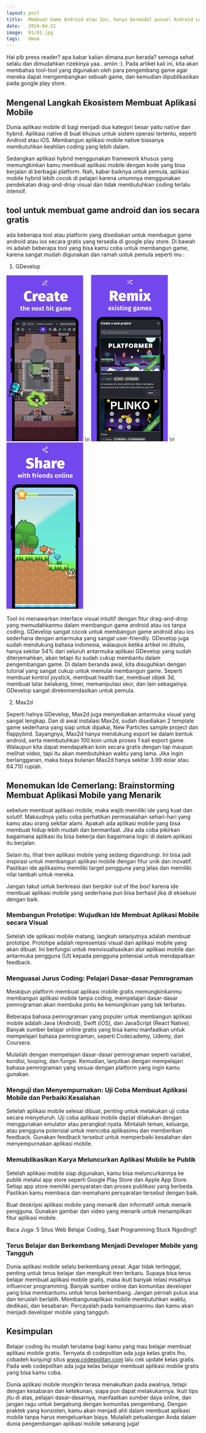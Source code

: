 ```yaml
---
layout: post
title:  Membuat Game Android atau Ios, hanya bermodal ponsel Android Low End
date:   2024-04-21
image:  01/01.jpg
tags:   Umum
---
```


Hai pib press reader? apa kabar kalian dimana pun berada? semoga sehat selalu dan dimudahkan rizekinya yaa.. amiin :). Pada artikel kali ini, kita akan membahas tool-tool yang digunakan oleh para pengembang game agar mereka dapat mengembangkan sebuah game, dan kemudian dipublikasikan pada google play store. 


## Mengenal Langkah Ekosistem Membuat Aplikasi Mobile

Dunia aplikasi mobile di bagi menjadi dua kategori besar yaitu native dan hybrid. Aplikasi native di buat khusus untuk sistem operasi tertentu, seperti Android atau iOS. Membangun aplikasi mobile native biasanya membutuhkan keahlian coding yang lebih dalam.

Sedangkan aplikasi hybrid menggunakan framework khusus yang memungkinkan kamu membuat aplikasi mobile dengan kode yang bisa berjalan di berbagai platform. Nah, kabar baiknya untuk pemula, aplikasi mobile hybrid lebih cocok di pelajari karena umumnya menggunakan pendekatan drag-and-drop visual dan tidak membutuhkan coding terlalu intensif.

## tool untuk membuat game android dan ios secara gratis

ada beberapa tool atau platform yang disediakan untuk membagun game android atau ios secara gratis yang tersedia di google play store. Di bawah ini adalah beberapa tool yang bisa kamu coba untuk membangun game, karena sangat mudah digunakan dan ramah untuk pemula seperti mu :

1. GDevelop

![02](/img/01/02.jpg)
\n
![03](/img/01/03.jpg)
\n
![04](/img/01/04.jpg)

Tool ini menawarkan interface visual intuitif dengan fitur drag-and-drop yang memudahkanmu dalam membangun game android atau ios tanpa coding. GDevelop sangat cocok untuk membangun game android atau ios sederhana dengan antarmuka yang sangat user-friendly. GDevelop juga sudah mendukung bahasa indonesia, walaupun ketika artikel ini ditulis, hanya sekitar 54% dari seluruh antarmuka aplikasi GDevelop yang sudah diterjemahkan, akan tetapi itu sudah cukup membantu dalam pengembangan game. Di dalam beranda awal, kita disuguhkan dengan tutorial yang sangat cukup untuk memulai membangun game. Seperti membuat kontrol joystick, membuat health bar, membuat objek 3d, membuat latar belakang, timer, memanipulasi skor, dan lain sebagainya. GDevelop sangat direkomendasikan untuk pemula.

2. Max2d

Seperti halnya GDevelop, Max2d juga menyediakan antarmuka visual yang sangat lengkap. Dan di awal instalasi Max2d, sudah disediakan 2 template game sederhana yang siap untuk dipakai, New Particles sample project dan flappybird. Sayangnya, Max2d hanya mendukung export ke dalam bentuk android, serta membutuhkan 100 koin untuk proses 1 kali export game. Walaupun kita dapat mendapatkan koin secara gratis dengan tap maupun melihat video, tapi itu akan membutuhkan waktu yang lama. Jika ingin berlangganan, maka biaya bulanan Max2d hanya sekitar 3.99 dolar atau 64.710 rupiah.

## Menemukan Ide Cemerlang: Brainstorming Membuat Aplikasi Mobile yang Menarik

sebelum membuat aplikasi mobile, maka wajib memiliki ide yang kuat dan solutif. Maksudnya yaitu coba perhatikan permasalahan sehari-hari yang kamu atau orang sekitar alami. Apakah ada aplikasi mobile yang bisa membuat hidup lebih mudah dan bermanfaat. Jika ada coba pikirkan bagaimana aplikasi itu bisa bekerja dan bagaimana logic di dalam aplikasi itu berjalan.

Selain itu, lihat tren aplikasi mobile yang sedang digandrungi. Ini bisa jadi inspirasi untuk membangun aplikasi mobile dengan fitur unik dan inovatif. Pastikan ide aplikasimu memiliki target pengguna yang jelas dan memiliki nilai tambah untuk mereka.

Jangan takut untuk berkreasi dan berpikir out of the box! karena ide membuat aplikasi mobile yang sederhana pun bisa berhasil jika di eksekusi dengan baik.

### Membangun Prototipe: Wujudkan Ide Membuat Aplikasi Mobile secara Visual

Setelah ide aplikasi mobile matang, langkah selanjutnya adalah membuat prototipe. Prototipe adalah representasi visual dari aplikasi mobile yang akan dibuat. Ini berfungsi untuk menvisualisasikan alur aplikasi mobile dan antarmuka pengguna (UI) kepada pengguna potensial untuk mendapatkan feedback.

### Menguasai Jurus Coding: Pelajari Dasar-dasar Pemrograman

Meskipun platform membuat aplikasi mobile gratis memungkinkanmu membangun aplikasi mobile tanpa coding, mempelajari dasar-dasar pemrograman akan membuka pintu ke kemungkinan yang tak terbatas.

Beberapa bahasa pemrograman yang populer untuk membangun aplikasi mobile adalah Java (Android), Swift (iOS), dan JavaScript (React Native). Banyak sumber belajar online gratis yang bisa kamu manfaatkan untuk mempelajari bahasa pemrograman, seperti Codecademy, Udemy, dan Coursera.

Mulailah dengan mempelajari dasar-dasar pemrograman seperti variabel, kondisi, looping, dan fungsi. Kemudian, lanjutkan dengan mempelajari bahasa pemrograman yang sesuai dengan platform yang ingin kamu gunakan.

### Menguji dan Menyempurnakan: Uji Coba Membuat Aplikasi Mobile dan Perbaiki Kesalahan

Setelah aplikasi mobile selesai dibuat, penting untuk melakukan uji coba secara menyeluruh. Uji coba aplikasi mobile dap)at dilakukan dengan menggunakan emulator atau perangkat nyata. Mintalah teman, keluarga, atau pengguna potensial untuk mencoba aplikasimu dan memberikan feedback. Gunakan feedback tersebut untuk memperbaiki kesalahan dan menyempurnakan aplikasi mobile.

### Memublikasikan Karya Meluncurkan Aplikasi Mobile ke Publik

Setelah aplikasi mobile siap digunakan, kamu bisa meluncurkannya ke publik melalui app store seperti Google Play Store dan Apple App Store. Setiap app store memiliki persyaratan dan proses publikasi yang berbeda. Pastikan kamu membaca dan memahami persyaratan tersebut dengan baik.

Buat deskripsi aplikasi mobile yang menarik dan informatif untuk menarik pengguna. Gunakan gambar dan video yang menarik untuk menampilkan fitur aplikasi mobile.

Baca Juga: 5 Situs Web Belajar Coding, Saat Programming Stuck Ngoding!!

### Terus Belajar dan Berkembang Menjadi Developer Mobile yang Tangguh

Dunia aplikasi mobile selalu berkembang pesat. Agar tidak tertinggal, penting untuk terus belajar dan mengikuti tren terbaru. Supaya bisa terus belajar membuat aplikasi mobile gratis, maka ikuti banyak relasi misalnya influencer programming. Banyak sumber online dan komunitas developer yang bisa membantumu untuk terus berkembang. Jangan pernah putus asa dan teruslah berlatih. Membangunaplikasi mobile membutuhkan waktu, dedikasi, dan kesabaran. Percayalah pada kemampuanmu dan kamu akan menjadi developer mobile yang tangguh.

## Kesimpulan

Belajar coding itu mudah terutama bagi kamu yang mau belajar membuat aplikasi mobile gratis. Ternyata di codepolitan ada juga kelas gratis lho, cobadeh kunjungi situs www.codepolitan.com lalu cek update kelas gratis. Pada web codepolitan ada juga kelas belajar membuat aplikasi mobile gratis yang bisa kamu coba.

Dunia aplikasi mobile mungkin terasa menakutkan pada awalnya, tetapi dengan kesabaran dan ketekunan, siapa pun dapat melakukannya. Ikuti tips jitu di atas, pelajari dasar-dasarnya, manfaatkan sumber daya online, dan jangan ragu untuk bergabung dengan komunitas pengembang. Dengan praktek yang konsisten, kamu akan menjadi ahli dalam membuat aplikasi mobile tanpa harus mengeluarkan biaya. Mulailah petualangan Anda dalam dunia pengembangan aplikasi mobile sekarang juga!
